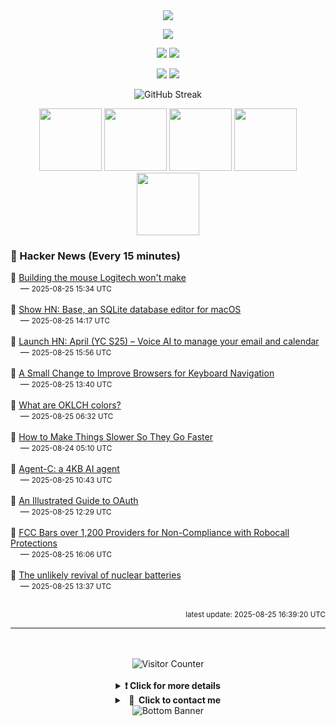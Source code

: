 <div align="center">
  <img src="https://readme-typing-svg.herokuapp.com?font=Fira+Code&weight=600&size=19&duration=3000&pause=1000&color=F7931A&center=true&vCenter=true&width=600&lines=%F0%9F%91%8B+Hi+%2C++I'm+(+Esmaeil+Asadi+%3C%3D%3E+%D8%A7%D8%B3%D9%80%D9%85%D9%80%D8%A7%D8%B9%D9%80%DB%8C%D9%80%D9%84+%D8%A7%D8%B3%D9%80%D8%AF%DB%8C+)"/>
</div>

<p align="center">
  <img src="http://github-profile-summary-cards.vercel.app/api/cards/profile-details?username=Null-Err0r&theme=gruvbox" />
</p>
<p align="center">
  <img src="http://github-profile-summary-cards.vercel.app/api/cards/repos-per-language?username=Null-Err0r&theme=gruvbox" />
  <img src="http://github-profile-summary-cards.vercel.app/api/cards/most-commit-language?username=Null-Err0r&theme=gruvbox" />
</p>
<p align="center">
  <img src="http://github-profile-summary-cards.vercel.app/api/cards/stats?username=Null-Err0r&theme=gruvbox" />
  <img src="http://github-profile-summary-cards.vercel.app/api/cards/productive-time?username=Null-Err0r&theme=gruvbox&utcOffset=8" />
</p>
<div align="center">
  <img src="https://streak-stats.demolab.com/?user=null-err0r&theme=gruvbox" alt="GitHub Streak" />
</div>

  <tr>
      <p align="center">
          <img src="https://img.shields.io/badge/Linux-d65d0e?style=for-the-badge&logo=linux&logoColor=282828" width="100"/>
           <img src="https://img.shields.io/badge/Rust-d65d0e?style=for-the-badge&logo=rust&logoColor=white&labelColor=282828" width="100"/>
           <img src="https://img.shields.io/badge/Python-d65d0e?style=for-the-badge&logo=python&logoColor=282828" width="100"/>
           <img src="https://img.shields.io/badge/Android-d65d0e?style=for-the-badge&logo=android&logoColor=282828" width="100"/>
           <img src="https://img.shields.io/badge/JavaScript-d65d0e?style=for-the-badge&logo=javascript&logoColor=282828" width="100"/>
      </p>
  </tr>

### 📰 Hacker News (Every 15 minutes)

<!-- HACKER_NEWS_START -->
🔹 <a href='https://samwilkinson.io/posts/2025-08-24-mx-ergo-mods' target='_blank' rel='noopener noreferrer'>Building the mouse Logitech won't make</a><br>&nbsp;&nbsp;&nbsp;&nbsp;— <small>2025-08-25 15:34 UTC</small><br><br>
🔹 <a href='https://menial.co.uk/base/' target='_blank' rel='noopener noreferrer'>Show HN: Base, an SQLite database editor for macOS</a><br>&nbsp;&nbsp;&nbsp;&nbsp;— <small>2025-08-25 14:17 UTC</small><br><br>
🔹 <a href='#' target='_blank' rel='noopener noreferrer'>Launch HN: April (YC S25) – Voice AI to manage your email and calendar</a><br>&nbsp;&nbsp;&nbsp;&nbsp;— <small>2025-08-25 15:56 UTC</small><br><br>
🔹 <a href='https://b.43z.one/2025-07-22/' target='_blank' rel='noopener noreferrer'>A Small Change to Improve Browsers for Keyboard Navigation</a><br>&nbsp;&nbsp;&nbsp;&nbsp;— <small>2025-08-25 13:40 UTC</small><br><br>
🔹 <a href='https://jakub.kr/components/oklch-colors' target='_blank' rel='noopener noreferrer'>What are OKLCH colors?</a><br>&nbsp;&nbsp;&nbsp;&nbsp;— <small>2025-08-25 06:32 UTC</small><br><br>
🔹 <a href='https://www.gojiberries.io/how-to-make-things-slower-so-they-go-faster-a-jitter-design-manual/' target='_blank' rel='noopener noreferrer'>How to Make Things Slower So They Go Faster</a><br>&nbsp;&nbsp;&nbsp;&nbsp;— <small>2025-08-24 05:10 UTC</small><br><br>
🔹 <a href='https://github.com/bravenewxyz/agent-c' target='_blank' rel='noopener noreferrer'>Agent-C: a 4KB AI agent</a><br>&nbsp;&nbsp;&nbsp;&nbsp;— <small>2025-08-25 10:43 UTC</small><br><br>
🔹 <a href='https://www.ducktyped.org/p/an-illustrated-guide-to-oauth' target='_blank' rel='noopener noreferrer'>An Illustrated Guide to OAuth</a><br>&nbsp;&nbsp;&nbsp;&nbsp;— <small>2025-08-25 12:29 UTC</small><br><br>
🔹 <a href='https://docs.fcc.gov/public/attachments/DOC-414073A1.txt' target='_blank' rel='noopener noreferrer'>FCC Bars over 1,200 Providers for Non-Compliance with Robocall Protections</a><br>&nbsp;&nbsp;&nbsp;&nbsp;— <small>2025-08-25 16:06 UTC</small><br><br>
🔹 <a href='https://spectrum.ieee.org/nuclear-battery-revival' target='_blank' rel='noopener noreferrer'>The unlikely revival of nuclear batteries</a><br>&nbsp;&nbsp;&nbsp;&nbsp;— <small>2025-08-25 13:37 UTC</small><br><br>
<!-- HACKER_NEWS_END -->

<p align="right"><small>latest update: 
<!-- HACKER_NEWS_LAST_UPDATED -->2025-08-25 16:39:20 UTC<!-- /HACKER_NEWS_LAST_UPDATED -->
</small></p>

<hr>

<div align="center">
  <br> </br>
  <img src="https://ghvc.kabelkultur.se/?username=null-err0r&abbreviated=true&color=ff5500&label=%E2%81%AE%20%E2%81%AE%E2%81%AE%20%E2%81%AE%E2%81%AE%20%20%F0%9F%91%80%20%E2%81%AE%20%E2%81%AE%E2%81%AE%20%E2%81%AE%E2%81%AEVisitor%E2%81%AE%20%E2%81%AE%E2%81%AE%20%E2%81%AE%E2%81%AE%20%F0%9F%91%80%E2%81%AE%20%E2%81%AE%E2%81%AE%20%E2%81%AE%E2%81%AE%E2%81%AE%20%E2%81%AE%E2%81%AE%20%E2%81%AE%E2%81%AE⁮⁮" alt="Visitor Counter" />
  <br> </br>
</div>
<details align="center">
<summary> <b> ❗️ Click for more details</b> </summary>
<br>
<div align="center">
  <a href="https://next.ossinsight.io/widgets/official/analyze-user-contribution-time-distribution?user_id=19436819&period=all_times" target="_blank" style="display: block;">
    <picture>
      <source media="(prefers-color-scheme: dark)" srcset="https://next.ossinsight.io/widgets/official/analyze-user-contribution-time-distribution/thumbnail.png?user_id=19436819&period=all_times&image_size=auto&color_scheme=dark" width="700" height="auto">
      <img alt="Contribution Time Distribution" src="https://next.ossinsight.io/widgets/official/analyze-user-contribution-time-distribution/thumbnail.png?user_id=19436819&period=all_times&image_size=auto&color_scheme=dark" width="700" height="auto">
    </picture>
  </a>
</div>
<div align="center">
  <a href="https://next.ossinsight.io/widgets/official/compose-user-dashboard-stats?user_id=19436819" target="_blank" style="display: block;">
    <picture>
      <source media="(prefers-color-scheme: dark)" srcset="https://next.ossinsight.io/widgets/official/compose-user-dashboard-stats/thumbnail.png?user_id=19436819&image_size=auto&color_scheme=dark" width="700" height="auto">
      <img alt="Dashboard Stats" src="https://next.ossinsight.io/widgets/official/compose-user-dashboard-stats/thumbnail.png?user_id=19436819&image_size=auto&color_scheme=dark" width="700" height="auto">
    </picture>
  </a>
</div>
<div align="center">
  <a href="https://next.ossinsight.io/widgets/official/compose-org-activity-map?activity=stars&role=stars&owner_id=19436819&period=past_12_months" target="_blank" style="display: block;">
    <picture>
      <source media="(prefers-color-scheme: dark)" srcset="https://next.ossinsight.io/widgets/official/compose-org-activity-map/thumbnail.png?activity=stars&role=stars&owner_id=19436819&period=past_12_months&image_size=4x7&color_scheme=dark" width="700" height="auto">
      <img alt="Geographical Distribution" src="https://next.ossinsight.io/widgets/official/compose-org-activity-map/thumbnail.png?activity=stars&role=stars&owner_id=19436819&period=past_12_months&image_size=4x7&color_scheme=dark" width="700" height="auto">
    </picture>
  </a>
</div>
<div align="center">
  <img src="https://github-readme-activity-graph.vercel.app/graph?username=Null-Err0r&theme=gruvbox" alt="Activity Graph" />
</div>
<br>
</details>
<details align="center">
<summary> <b>  💬  Click to contact me</b> </summary>
<br>
<div align="center">
  <br><br>
  <a href="https://t.me/NullError_ir" target="_blank">
    <img src="https://img.shields.io/badge/Telegram-black?style=for-the-badge&logo=Telegram" alt="Telegram" />
  </a>
</div>
<br>
</details>
<div align="center">
  <img src="https://raw.githubusercontent.com/Trilokia/Trilokia/379277808c61ef204768a61bbc5d25bc7798ccf1/bottom_header.svg" alt="Bottom Banner" />
</div>




